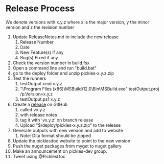 # Release Process

We denote versions with x.y.z where x is the major version, y the minor version and z the revision number

1. Update ReleaseNotes.md to include the new release
	1. Release Number
	2. Date 
	3. New Feature(s) if any
	4. Bug(s) Fixed if any 
1. Check the version number in build.fsx
1. Open a command line and run "build.bat"
2. go to the deploy folder and unzip pickles-x.y.z.zip
3. Test the runners
	1. testOutput.cmd x.y.z
	2. "\Program Files (x86)\MSBuild\12.0\Bin\MSBuild.exe" testOutput.proj /p:Version=x.y.z
	3. testOutput.ps1 x.y.z
1. Create a [release](https://github.com/picklesdoc/pickles/releases/) on GitHub
   1. called vx.y.z 
   1. with release notes
   1. tag it with 'vx.y.z' on branch release
   1. Upload "$/deploy/pickles-x.y.z.zip" to the release
1. Generate outputs with new version and add to website
	1. Note: Dita format should be zipped
1. Update the picklesdoc website to point to the new version
1. Push the nuget packages from myget to nuget gallery
1. Make an announcement on pickles-dev group.
1. Tweet using @PicklesDoc
 
